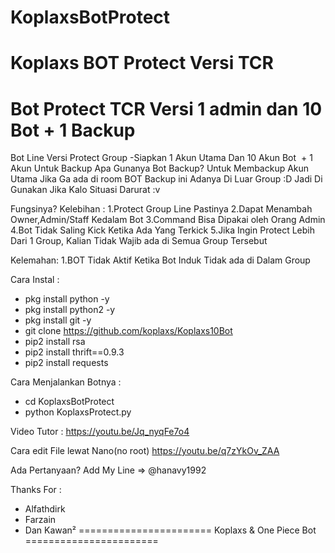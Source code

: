 # KoplaxsBotProtect
Koplaxs BOT Protect
Versi TCR
====================================================
Bot Protect TCR Versi  1 admin dan 10 Bot + 1 Backup
====================================================
Bot Line Versi Protect Group
-Siapkan 1 Akun Utama Dan 10 Akun Bot  + 1 Akun Untuk Backup
Apa Gunanya Bot Backup? 
Untuk Membackup Akun Utama Jika Ga ada di room
BOT Backup ini Adanya Di Luar Group :D
Jadi Di Gunakan Jika Kalo Situasi Darurat :v


Fungsinya?
Kelebihan :
1.Protect Group Line Pastinya
2.Dapat Menambah Owner,Admin/Staff Kedalam Bot
3.Command Bisa Dipakai oleh Orang Admin
4.Bot Tidak Saling Kick Ketika Ada Yang Terkick
5.Jika Ingin Protect Lebih Dari 1 Group, Kalian Tidak Wajib ada di Semua Group Tersebut

Kelemahan:
1.BOT Tidak Aktif Ketika Bot Induk Tidak ada di Dalam Group


Cara Instal :
- pkg install python -y
- pkg install python2 -y
- pkg install git -y
- git clone https://github.com/koplaxs/Koplaxs10Bot
- pip2 install rsa
- pip2 install thrift==0.9.3
- pip2 install requests

Cara Menjalankan Botnya :
- cd KoplaxsBotProtect
- python KoplaxsProtect.py


Video Tutor :
https://youtu.be/Jq_nyqFe7o4

Cara edit File lewat Nano(no root)
https://youtu.be/q7zYkOv_ZAA

Ada Pertanyaan?
Add My Line => @hanavy1992

Thanks For :
- Alfathdirk
- Farzain
- Dan Kawan²
=======================
Koplaxs & One Piece Bot
=======================
